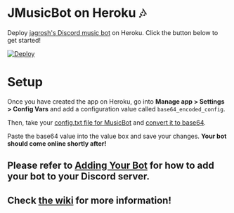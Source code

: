 # JMusicBot on Heroku 🎶
Deploy [jagrosh's Discord music bot](https://github.com/jagrosh/MusicBot/) on Heroku. Click the button below to get started!

[![Deploy](https://www.herokucdn.com/deploy/button.svg)](https://heroku.com/deploy?template=https://github.com/iCrazyBlaze/music-bot-heroku)

# Setup
Once you have created the app on Heroku, go into **Manage app > Settings > Config Vars** and add a configuration value called `base64_encoded_config`.

Then, take your [config.txt file for MusicBot](https://jmusicbot.com/setup#3%EF%B8%8F%E2%83%A3-edit-the-config-file) and [convert it to base64](https://base64.guru/converter/encode/file).

Paste the base64 value into the value box and save your changes. **Your bot should come online shortly after!**

## Please refer to [Adding Your Bot](https://jmusicbot.com/adding-your-bot) for how to add your bot to your Discord server.
## Check [the wiki](https://jmusicbot.com/setup) for more information!
